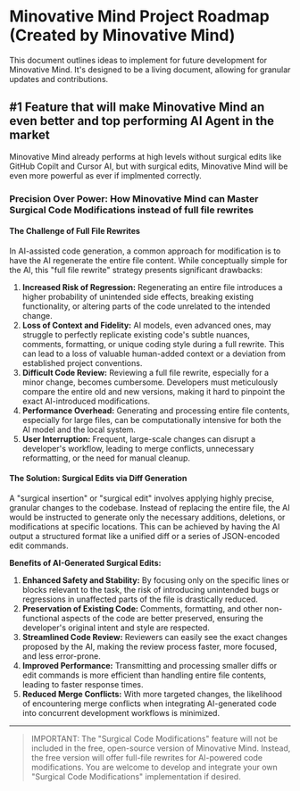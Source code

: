 # Minovative Mind Project Roadmap (Created by Minovative Mind)

This document outlines ideas to implement for future development for Minovative Mind. It's designed to be a living document, allowing for granular updates and contributions.

## #1 Feature that will make Minovative Mind an even better and top performing AI Agent in the market

Minovative Mind already performs at high levels without surgical edits like GitHub Copilt and Cursor AI, but with surgical edits, Minovative Mind will be even more powerful as ever if implmented correctly.

### Precision Over Power: How Minovative Mind can Master Surgical Code Modifications instead of full file rewrites

#### The Challenge of Full File Rewrites

In AI-assisted code generation, a common approach for modification is to have the AI regenerate the entire file content. While conceptually simple for the AI, this "full file rewrite" strategy presents significant drawbacks:

1. **Increased Risk of Regression:** Regenerating an entire file introduces a higher probability of unintended side effects, breaking existing functionality, or altering parts of the code unrelated to the intended change.
2. **Loss of Context and Fidelity:** AI models, even advanced ones, may struggle to perfectly replicate existing code's subtle nuances, comments, formatting, or unique coding style during a full rewrite. This can lead to a loss of valuable human-added context or a deviation from established project conventions.
3. **Difficult Code Review:** Reviewing a full file rewrite, especially for a minor change, becomes cumbersome. Developers must meticulously compare the entire old and new versions, making it hard to pinpoint the exact AI-introduced modifications.
4. **Performance Overhead:** Generating and processing entire file contents, especially for large files, can be computationally intensive for both the AI model and the local system.
5. **User Interruption:** Frequent, large-scale changes can disrupt a developer's workflow, leading to merge conflicts, unnecessary reformatting, or the need for manual cleanup.

#### The Solution: Surgical Edits via Diff Generation

A "surgical insertion" or "surgical edit" involves applying highly precise, granular changes to the codebase. Instead of replacing the entire file, the AI would be instructed to generate only the necessary additions, deletions, or modifications at specific locations. This can be achieved by having the AI output a structured format like a unified diff or a series of JSON-encoded edit commands.

**Benefits of AI-Generated Surgical Edits:**

1. **Enhanced Safety and Stability:** By focusing only on the specific lines or blocks relevant to the task, the risk of introducing unintended bugs or regressions in unaffected parts of the file is drastically reduced.
2. **Preservation of Existing Code:** Comments, formatting, and other non-functional aspects of the code are better preserved, ensuring the developer's original intent and style are respected.
3. **Streamlined Code Review:** Reviewers can easily see the exact changes proposed by the AI, making the review process faster, more focused, and less error-prone.
4. **Improved Performance:** Transmitting and processing smaller diffs or edit commands is more efficient than handling entire file contents, leading to faster response times.
5. **Reduced Merge Conflicts:** With more targeted changes, the likelihood of encountering merge conflicts when integrating AI-generated code into concurrent development workflows is minimized.

---

> IMPORTANT: The "Surgical Code Modifications" feature will not be included in the free, open-source version of Minovative Mind. Instead, the free version will offer full-file rewrites for AI-powered code modifications. You are welcome to develop and integrate your own "Surgical Code Modifications" implementation if desired.
